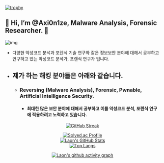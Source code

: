 [![trophy](https://github-profile-trophy.vercel.app/?username=Axi0n1ze&theme=algolia&column=10)](https://github.com/Luon/)

## 💫 Hi, I’m @Axi0n1ze, Malware Analysis, Forensic Researcher. 💫
![img](https://github.com/user-attachments/assets/c4acc5f3-f770-4d9a-9079-7f6ee0eebc35)
- 다양한 악성코드 분석과 포렌식 기술 연구와 같은 정보보안 분야에 대해서 공부하고 연구하고 있는 악성코드 분석가, 포렌식 연구가 입니다.

- ## 제가 하는 해킹 분야들은 아래와 같습니다.

  - ### Reversing (Malware Analysis), Forensic, Pwnable, Artificial Intelligence Security.
 
    - #### 최대한 많은 보안 분야에 대해서 공부하고 이를 악성코드 분석, 포렌식 연구에 적용하려고 노력하고 있습니다. 
    
<div align = "center">

[![GitHub Streak](https://github-readme-streak-stats.herokuapp.com/?user=Axi0n1ze&theme=holi-theme)](https://git.io/streak-stats)

[![Solved.ac Profile](http://mazassumnida.wtf/api/v2/generate_badge?boj=dsph9245)](https://solved.ac/dsph9245) <br/>
[![Laon's GitHub Stats](https://github-readme-stats.vercel.app/api?username=Axi0n1ze&hide=contribs,prs&show_icons=true&theme=ambient_gradient)](https://github.com/anuraghazra/github-readme-stats)
<br>
[![Top Langs](https://github-readme-stats.vercel.app/api/top-langs/?username=Axi0n1ze&langs_count=10&hide=contribs,prs&show_icons=true&theme=ambient_gradient)](https://github.com/anuraghazra/github-readme-stats)

[![Laon's github activity graph](https://github-readme-activity-graph.vercel.app/graph?username=Axi0n1ze&theme=react-dark&border=true)](https://github.com/ashutosh00710/github-readme-activity-graph)

</div>
